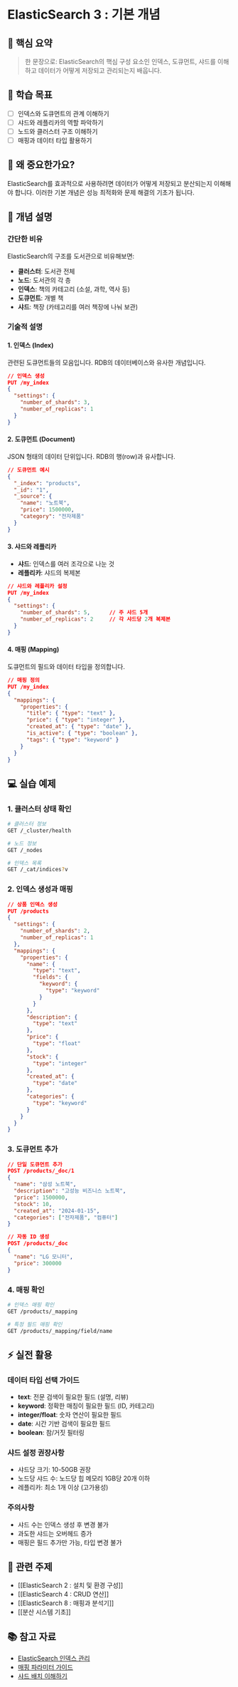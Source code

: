 # ElasticSearch 3 : 기본 개념

## 📌 핵심 요약

> 한 문장으로: ElasticSearch의 핵심 구성 요소인 인덱스, 도큐먼트, 샤드를 이해하고 데이터가 어떻게 저장되고 관리되는지 배웁니다.

## 🎯 학습 목표

- [ ] 인덱스와 도큐먼트의 관계 이해하기
- [ ] 샤드와 레플리카의 역할 파악하기
- [ ] 노드와 클러스터 구조 이해하기
- [ ] 매핑과 데이터 타입 활용하기

## 🤔 왜 중요한가요?

ElasticSearch를 효과적으로 사용하려면 데이터가 어떻게 저장되고 분산되는지 이해해야 합니다. 이러한 기본 개념은 성능 최적화와 문제 해결의 기초가 됩니다.

## 📖 개념 설명

### 간단한 비유

ElasticSearch의 구조를 도서관으로 비유해보면:

- **클러스터**: 도서관 전체
- **노드**: 도서관의 각 층
- **인덱스**: 책의 카테고리 (소설, 과학, 역사 등)
- **도큐먼트**: 개별 책
- **샤드**: 책장 (카테고리를 여러 책장에 나눠 보관)

### 기술적 설명

#### 1. 인덱스 (Index)

관련된 도큐먼트들의 모음입니다. RDB의 데이터베이스와 유사한 개념입니다.

```json
// 인덱스 생성
PUT /my_index
{
  "settings": {
    "number_of_shards": 3,
    "number_of_replicas": 1
  }
}
```

#### 2. 도큐먼트 (Document)

JSON 형태의 데이터 단위입니다. RDB의 행(row)과 유사합니다.

```json
// 도큐먼트 예시
{
  "_index": "products",
  "_id": "1",
  "_source": {
    "name": "노트북",
    "price": 1500000,
    "category": "전자제품"
  }
}
```

#### 3. 샤드와 레플리카

- **샤드**: 인덱스를 여러 조각으로 나눈 것
- **레플리카**: 샤드의 복제본

```json
// 샤드와 레플리카 설정
PUT /my_index
{
  "settings": {
    "number_of_shards": 5,      // 주 샤드 5개
    "number_of_replicas": 2     // 각 샤드당 2개 복제본
  }
}
```

#### 4. 매핑 (Mapping)

도큐먼트의 필드와 데이터 타입을 정의합니다.

```json
// 매핑 정의
PUT /my_index
{
  "mappings": {
    "properties": {
      "title": { "type": "text" },
      "price": { "type": "integer" },
      "created_at": { "type": "date" },
      "is_active": { "type": "boolean" },
      "tags": { "type": "keyword" }
    }
  }
}
```

## 💻 실습 예제

### 1. 클러스터 상태 확인

```bash
# 클러스터 정보
GET /_cluster/health

# 노드 정보
GET /_nodes

# 인덱스 목록
GET /_cat/indices?v
```

### 2. 인덱스 생성과 매핑

```json
// 상품 인덱스 생성
PUT /products
{
  "settings": {
    "number_of_shards": 2,
    "number_of_replicas": 1
  },
  "mappings": {
    "properties": {
      "name": {
        "type": "text",
        "fields": {
          "keyword": {
            "type": "keyword"
          }
        }
      },
      "description": {
        "type": "text"
      },
      "price": {
        "type": "float"
      },
      "stock": {
        "type": "integer"
      },
      "created_at": {
        "type": "date"
      },
      "categories": {
        "type": "keyword"
      }
    }
  }
}
```

### 3. 도큐먼트 추가

```json
// 단일 도큐먼트 추가
POST /products/_doc/1
{
  "name": "삼성 노트북",
  "description": "고성능 비즈니스 노트북",
  "price": 1500000,
  "stock": 10,
  "created_at": "2024-01-15",
  "categories": ["전자제품", "컴퓨터"]
}

// 자동 ID 생성
POST /products/_doc
{
  "name": "LG 모니터",
  "price": 300000
}
```

### 4. 매핑 확인

```bash
# 인덱스 매핑 확인
GET /products/_mapping

# 특정 필드 매핑 확인
GET /products/_mapping/field/name
```

## ⚡ 실전 활용

### 데이터 타입 선택 가이드

- **text**: 전문 검색이 필요한 필드 (설명, 리뷰)
- **keyword**: 정확한 매칭이 필요한 필드 (ID, 카테고리)
- **integer/float**: 숫자 연산이 필요한 필드
- **date**: 시간 기반 검색이 필요한 필드
- **boolean**: 참/거짓 필터링

### 샤드 설정 권장사항

- 샤드당 크기: 10-50GB 권장
- 노드당 샤드 수: 노드당 힙 메모리 1GB당 20개 이하
- 레플리카: 최소 1개 이상 (고가용성)

### 주의사항

- 샤드 수는 인덱스 생성 후 변경 불가
- 과도한 샤드는 오버헤드 증가
- 매핑은 필드 추가만 가능, 타입 변경 불가

## 🔗 관련 주제

- [[ElasticSearch 2 : 설치 및 환경 구성]]
- [[ElasticSearch 4 : CRUD 연산]]
- [[ElasticSearch 8 : 매핑과 분석기]]
- [[분산 시스템 기초]]

## 📚 참고 자료

- [ElasticSearch 인덱스 관리](https://www.elastic.co/guide/en/elasticsearch/reference/current/indices.html)
- [매핑 파라미터 가이드](https://www.elastic.co/guide/en/elasticsearch/reference/current/mapping-params.html)
- [샤드 배치 이해하기](https://www.elastic.co/guide/en/elasticsearch/reference/current/scalability.html)
